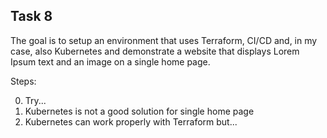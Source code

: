 ## Task 8

The goal is to setup an environment that uses Terraform, CI/CD and, in my case, also Kubernetes and demonstrate a website that displays Lorem Ipsum text and an image on a single home page.

Steps:

0. Try...
1. Kubernetes is not a good solution for single home page
2. Kubernetes can work properly with Terraform but...

